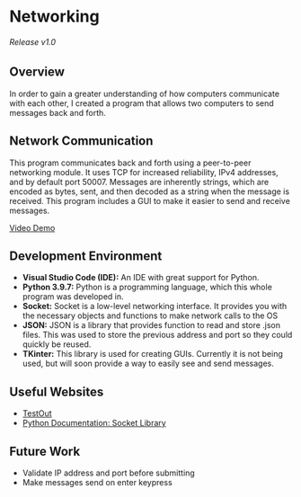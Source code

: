# Networking
###### Release v1.0
 
## Overview
In order to gain a greater understanding of how computers communicate with each other, I created a program that allows two computers to send messages back and forth. 

## Network Communication
This program communicates back and forth using a peer-to-peer networking module. It uses TCP for increased reliability, IPv4 addresses, and by default port 50007. Messages are inherently strings, which are encoded as bytes, sent, and then decoded as a string when the message is received. This program includes a GUI to make it easier to send and receive messages.

[Video Demo](https://youtu.be/7mRdbnCuT08)

## Development Environment
* __Visual Studio Code (IDE):__ An IDE with great support for Python.
* __Python 3.9.7:__ Python is a programming language, which this whole program was developed in.
* __Socket:__ Socket is a low-level networking interface. It provides you with the necessary objects and functions to make network calls to the OS
* __JSON:__ JSON is a library that provides function to read and store .json files. This was used to store the previous address and port so they could quickly be reused.
* __TKinter:__ This library is used for creating GUIs. Currently it is not being used, but will soon provide a way to easily see and send messages.

## Useful Websites
* [TestOut](https://labsimapp.testout.com/)
* [Python Documentation: Socket Library](https://docs.python.org/3.9/library/socket.html#)

## Future Work
* Validate IP address and port before submitting
* Make messages send on enter keypress
